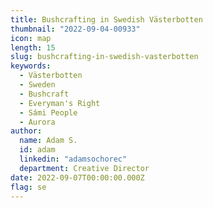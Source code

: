 ```yaml
---
title: Bushcrafting in Swedish Västerbotten
thumbnail: "2022-09-04-00933"
icon: map
length: 15
slug: bushcrafting-in-swedish-vasterbotten
keywords:
  - Västerbotten
  - Sweden
  - Bushcraft
  - Everyman's Right
  - Sámi People
  - Aurora
author:
  name: Adam S.
  id: adam
  linkedin: "adamsochorec"
  department: Creative Director
date: 2022-09-07T00:00:00.000Z
flag: se
---
```

